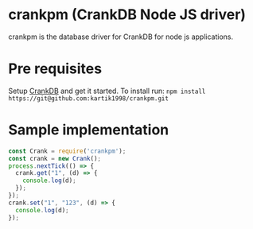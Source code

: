 # crankpm (CrankDB Node JS driver)

crankpm is the database driver for CrankDB for node js applications.

# Pre requisites

Setup [CrankDB](https://github.com/shreybatra/crankdb) and get it started.
To install run: `npm install https://git@github.com:kartik1998/crankpm.git`

# Sample implementation

```javascript
const Crank = require('crankpm');
const crank = new Crank();
process.nextTick(() => {
  crank.get("1", (d) => {
    console.log(d);
  });
});
crank.set("1", "123", (d) => {
  console.log(d);
});
```
